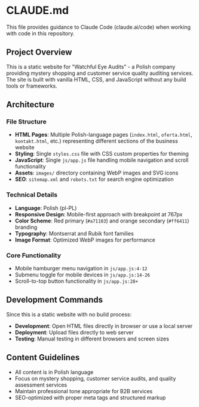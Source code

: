 # CLAUDE.md

This file provides guidance to Claude Code (claude.ai/code) when working with code in this repository.

## Project Overview

This is a static website for "Watchful Eye Audits" - a Polish company providing mystery shopping and customer service quality auditing services. The site is built with vanilla HTML, CSS, and JavaScript without any build tools or frameworks.

## Architecture

### File Structure
- **HTML Pages**: Multiple Polish-language pages (`index.html`, `oferta.html`, `kontakt.html`, etc.) representing different sections of the business website
- **Styling**: Single `styles.css` file with CSS custom properties for theming
- **JavaScript**: Single `js/app.js` file handling mobile navigation and scroll functionality
- **Assets**: `images/` directory containing WebP images and SVG icons
- **SEO**: `sitemap.xml` and `robots.txt` for search engine optimization

### Technical Details
- **Language**: Polish (pl-PL)
- **Responsive Design**: Mobile-first approach with breakpoint at 767px
- **Color Scheme**: Red primary (`#a71103`) and orange secondary (`#ff6411`) branding
- **Typography**: Montserrat and Rubik font families
- **Image Format**: Optimized WebP images for performance

### Core Functionality
- Mobile hamburger menu navigation in `js/app.js:4-12`
- Submenu toggle for mobile devices in `js/app.js:14-26`
- Scroll-to-top button functionality in `js/app.js:28+`

## Development Commands

Since this is a static website with no build process:
- **Development**: Open HTML files directly in browser or use a local server
- **Deployment**: Upload files directly to web server
- **Testing**: Manual testing in different browsers and screen sizes

## Content Guidelines

- All content is in Polish language
- Focus on mystery shopping, customer service audits, and quality assessment services
- Maintain professional tone appropriate for B2B services
- SEO-optimized with proper meta tags and structured markup